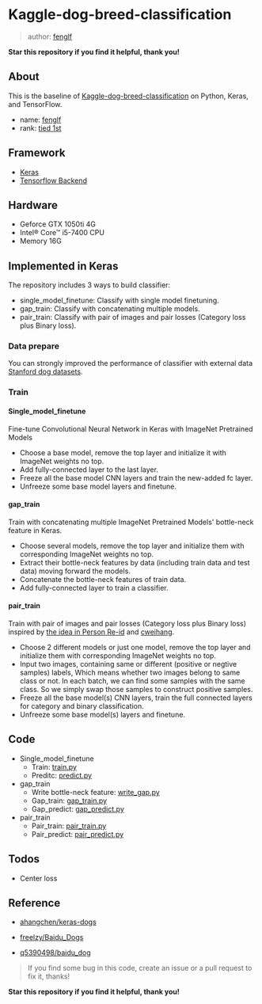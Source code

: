 # Kaggle-dog-breed-classification

> author: [fenglf](https://github.com/fenglf)


**Star this repository if you find it helpful, thank you!**


## About
This is the baseline of [Kaggle-dog-breed-classification](https://www.kaggle.com/c/dog-breed-identification/) on Python, Keras, and TensorFlow. 
- name: [fenglf](https://www.kaggle.com/fenglf)
- rank: [tied 1st](https://www.kaggle.com/c/dog-breed-identification/leaderboard)

## Framework
- [Keras](https://keras.io/)
- [Tensorflow Backend](https://www.tensorflow.org/)

## Hardware
- Geforce GTX 1050ti 4G
- Intel® Core™ i5-7400 CPU
- Memory 16G

## Implemented in Keras
 The repository includes 3 ways to build classifier:
* single_model_finetune: Classify with single model finetuning. 
* gap_train: Classify with concatenating multiple models.
*  pair_train: Classify with pair of images and pair losses (Category loss plus Binary loss).
### Data prepare
You can strongly improved the performance of classifier with external data [Stanford dog datasets](http://vision.stanford.edu/aditya86/ImageNetDogs/).
### Train
#### Single_model_finetune
Fine-tune Convolutional Neural Network in Keras with ImageNet Pretrained Models
- Choose a base model, remove the top layer and initialize it with ImageNet weights no top.
- Add fully-connected layer to the last layer.
- Freeze all the base model CNN layers and train the new-added fc layer.
- Unfreeze some base model layers and finetune.
#### gap_train
Train with concatenating multiple ImageNet Pretrained Models' bottle-neck feature in Keras.
- Choose several models, remove the top layer and initialize them with corresponding ImageNet weights no top.
- Extract their bottle-neck features by data (including train data and test data) moving forward the models.
- Concatenate the bottle-neck features of train data.
- Add fully-connected layer to train a classifier.

#### pair_train
Train with pair of images and pair losses (Category loss plus Binary loss) inspired by [the idea in Person Re-id](https://arxiv.org/abs/1611.05666) and [cweihang](https://github.com/ahangchen).
- Choose 2 different models or just one model, remove the top layer and initialize them with corresponding ImageNet weights no top.
- Input two images, containing same or different (positive or negtive samples) labels, Which means whether two images belong to same class or not. In each batch, we can find some samples with the same class. So we simply swap those samples to construct positive samples.
- Freeze all the base model(s) CNN layers, train the full connected layers for category and binary classification.
- Unfreeze some base model(s) layers and finetune.
## Code
- Single_model_finetune
  - Train: [train.py](single_model_finetune/train.py)
  - Preditc: [predict.py](single_model_finetune/predict.py)
- gap_train
  - Write bottle-neck feature: [write_gap.py](gap_train/write_gap.py)
  - Gap_train: [gap_train.py](gap_train/gap_train.py)
  - Gap_predict: [gap_predict.py](gap_train/gap_predict.py)
- pair_train
  - Pair_train: [pair_train.py](pair_train/pair_train.py)
  - Pair_predict: [pair_predict.py](pair_train/pair_predict.py)


## Todos

 -  Center loss

## Reference
- [ahangchen/keras-dogs](https://github.com/ahangchen/keras-dogs)


- [freelzy/Baidu_Dogs](https://github.com/freelzy/Baidu_Dogs)


- [q5390498/baidu_dog](https://github.com/q5390498/baidu_dog)
> If you find some bug in this code, create an issue or a pull request to fix it, thanks!


**Star this repository if you find it helpful, thank you!**

